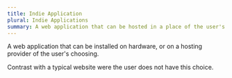 ```yaml
---
title: Indie Application
plural: Indie Applications
summary: A web application that can be hosted in a place of the user's choosing.
---
```


A web application that can be installed on hardware, or on a hosting provider
of the user's choosing.

Contrast with a typical website were the user does not have this choice.
